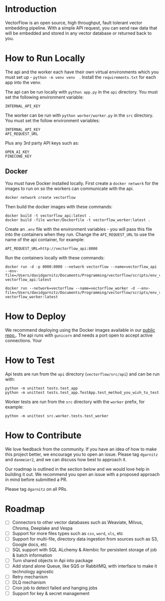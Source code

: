 # Introduction
VectorFlow is an open source, high throughput, fault tolerant vector embedding pipeline. With a simple API request, you can send raw data that will be embedded and stored in any vector database or returned back to you. 

# How to Run Locally
The api and the worker each have their own virtual environments which you must set up - `python -m venv venv  `. Install the `requirements.txt` for each app into the venv. 

The api can be run locally with `python app.py` in the `api` directory. You must set the following environment variable:
```
INTERNAL_API_KEY
```

The worker can be run with `python worker/worker.py` in the `src` directory. You must set the follow environment variables:
```
INTERNAL_API_KEY
API_REQUEST_URL
```
Plus any 3rd party API keys such as:
```
OPEN_AI_KEY
PINECONE_KEY
```

## Docker
You must have Docker installed locally. First create a `docker network` for the images to run on so the workers can communicate with the api. 
```
docker network create vectorflow
```

Then build the docker images with these commands:
```
docker build -t vectorflow_api:latest .
docker build -file worker/Dockerfile -t vectorflow_worker:latest . 
```
Create an `.env` file with the environment variables - you will pass this file into the containers when they run. Change the `API_REQUEST_URL` to use the name of the api container, for example:
```
API_REQUEST_URL=http://vectorflow_api:8000
```

Run the containers locally with these commands:
```
docker run -d -p 8000:8000 --network vectorflow --name=vectorflow_api --env-file=/Users/davidgarnitz/Documents/Programming/vectorflow/scripts/env_vars.env vectorflow_api:latest 

docker run --network=vectorflow --name=vectorflow_worker -d --env-file=/Users/davidgarnitz/Documents/Programming/vectorflow/scripts/env_vars.env vectorflow_worker:latest
```

# How to Deploy
We recommend deploying using the Docker images available in our [public repo.](https://hub.docker.com/repository/docker/dgarnitz/vectorflow/general). The api runs with `gunicorn` and needs a port open to accept active connections. Your 

# How to Test
Api tests are run from the `api` directory (`vectorflow/src/api`) and can be run with:
```
python -m unittest tests.test_app
python -m unittest tests.test_app.TestApp.test_method_you_wish_to_test
```

Worker tests are run from the `src` directory with the `worker` prefix, for example:
```
python -m unittest src.worker.tests.test_worker
```

# How to Contribute
We love feedback from the community. If you have an idea of how to make this project better, we encourage you to open an issue. Please tag `dgarnitz` and `danmeier2`, and we can discuss how best to approach it.

Our roadmap is outlined in the section below and we would love help in building it out. We recommend you open an issue with a proposed approach in mind before submitted a PR.

Please tag `dgarnitz` on all PRs. 

# Roadmap
- [ ] Connectors to other vector databases such as Weaviate, Milvus, Chroma, Deeplake and Vespa
- [ ] Support for more files types such as `csv`, `word`, `xls`, etc
- [ ] Support for multi-file, directory data ingestion from sources such as S3, Google docs, etc
- [ ] SQL support with SQL ALchemy & Alembic for persistent storage of job & batch information
- [ ] Turn shared objects in Api into package
- [ ] Add stand alone Queue, like SQS or RabbitMQ, with interface to make it technology agnostic
- [ ] Retry mechanism
- [ ] DLQ mechanism
- [ ] Cron job to detect failed and hanging jobs
- [ ] Support for key & secret management